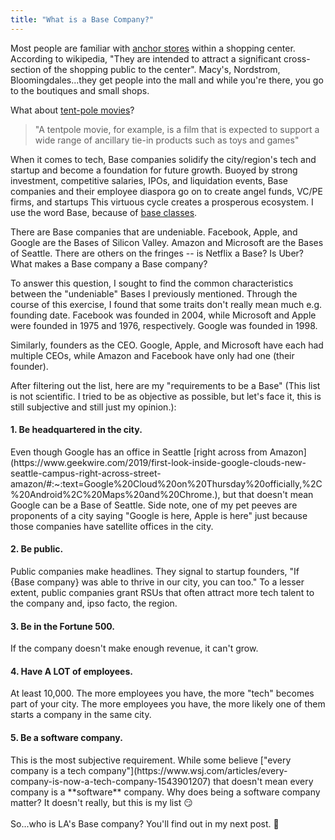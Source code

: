 ```yaml
---
title: "What is a Base Company?"
---
```


Most people are familiar with [anchor stores](https://en.wikipedia.org/wiki/Anchor_tenant) within a shopping center.
According to wikipedia, "They are intended to attract a significant cross-section of the shopping public to the center". 
Macy's, Nordstrom, Bloomingdales...they get people into the mall and while you're there, you go to the boutiques and small shops.

What about [tent-pole movies](https://en.wikipedia.org/wiki/Tent-pole_(entertainment))?  
> "A tentpole movie, for example, is a film that is expected to support a wide range of ancillary tie-in products such as toys and games"

When it comes to tech, Base companies solidify the city/region's tech and startup and become a foundation for future growth.
Buoyed by strong investment, competitive salaries, IPOs, and liquidation events, Base companies and their employee diaspora go on to create angel funds, VC/PE firms, and startups
This virtuous cycle creates a prosperous ecosystem.  I use the word Base, because of [base classes](https://www.techopedia.com/definition/26896/base-class).

There are Base companies that are undeniable.  Facebook, Apple, and Google are the Bases of Silicon Valley.  Amazon and Microsoft are the Bases of Seattle.
There are others on the fringes -- is Netflix a Base?  Is Uber?  What makes a Base company a Base company?

To answer this question, I sought to find the common characteristics between the "undeniable" Bases I previously mentioned.
Through the course of this exercise, I found that some traits don't really mean much e.g. founding date.
Facebook was founded in 2004, while Microsoft and Apple were founded in 1975 and 1976, respectively.  Google was founded in 1998.

Similarly, founders as the CEO.  Google, Apple, and Microsoft have each had multiple CEOs, while Amazon and Facebook have only had one (their founder).

After filtering out the list, here are my "requirements to be a Base" (This list is not scientific.  I tried to be as objective as possible, but let's face it, this is still subjective and still just my opinion.):

<h4>1. Be headquartered in the city.</h4>  Even though Google has an office in Seattle [right across from Amazon](https://www.geekwire.com/2019/first-look-inside-google-clouds-new-seattle-campus-right-across-street-amazon/#:~:text=Google%20Cloud%20on%20Thursday%20officially,%2C%20Android%2C%20Maps%20and%20Chrome.),
but that doesn't mean Google can be a Base of Seattle.  Side note, one of my pet peeves are proponents of a city saying "Google is here, Apple is here" just because those companies have satellite offices in the city.

<h4>2. Be public.</h4>  Public companies make headlines.  They signal to startup founders, "If {Base company} was able to thrive in our city, you can too."  
To a lesser extent, public companies grant RSUs that often attract more tech talent to the company and, ipso facto, the region.

<h4>3. Be in the Fortune 500.</h4>  If the company doesn't make enough revenue, it can't grow.

<h4>4. Have A LOT of employees.</h4>  At least 10,000.  The more employees you have, the more "tech" becomes part of your city.  The more employees you have, the more likely one of them starts a company in the same city.

<h4>5. Be a software company.</h4>  This is the most subjective requirement.  While some believe ["every company is a tech company"](https://www.wsj.com/articles/every-company-is-now-a-tech-company-1543901207)
that doesn't mean every company is a **software** company.  Why does being a software company matter?  It doesn't really, but this is my list 😏
<br/><br/>
So...who is LA's Base company?  You'll find out in my next post.  🤙